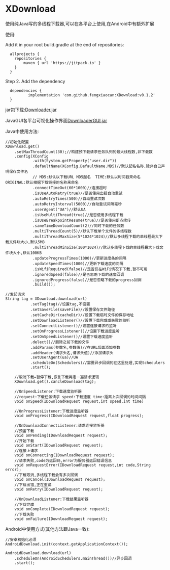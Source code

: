 # XDownload

使用纯Java写的多线程下载器,可以在各平台上使用,在Android中有额外扩展

使用:

Add it in your root build.gradle at the end of repositories:

	  allprojects {
	  	repositories {
	  		maven { url 'https://jitpack.io' }
	  	}
	  }
  
Step 2. Add the dependency

	  dependencies {
	          implementation 'com.github.fengxiaocan:XDownload:v0.1.2'
	  }
  
jar包下载:[Downloader.jar](./javalib/javalib.jar)

JavaGUI各平台可视化操作界面[DownloaderGUI.jar](./DownloaderGUI.jar)

Java中使用方法:
	
	//初始化配置
	XDownload.get()
		.setMaxThreadCount(30);//构建预下载请求任务队列的最大线程数,非下载数
		.config(XConfig
                .with(System.getProperty("user.dir"))
                .defaultName(XConfig.DefaultName.MD5)//默认起名名称,除非自己声明保存文件名
                // MD5:默认以下载URL MD5起名  TIME:默认以时间戳来命名  ORIGINAL:默认根据下载链接的名称来命名
                .connectTimeOut(60*1000)//连接超时
                .isUseAutoRetry(true)//是否使用出错自动重试
                .autoRetryTimes(500)//自动重试次数
                .autoRetryInterval(5000)//自动重试间隔毫秒
                .userAgent("UA")//默认UA
                .isUseMultiThread(true)//是否使用多线程下载
                .isUseBreakpointResume(true)//是否使用断点续传
                .sameTimeDownloadCount(2)//同时下载的任务数
                .multiThreadCount(5)//默认下载单个文件的多线程数
                .multiThreadMaxSize(5*1024*1024)//默认多线程下载的单线程最大下载文件块大小,默认5MB
                .multiThreadMinSize(100*1024)//默认多线程下载的单线程最大下载文件块大小,默认100KB
                .updateProgressTimes(1000)//更新进度条的间隔
                .updateSpeedTimes(1000)//更新下载速度的间隔
                .isWifiRequired(false)//是否仅在WiFi情况下下载,暂不可用
                .ignoredSpeed(false)//是否忽略下载的速度回调
                .ignoredProgress(false)//是否忽略下载的progress回调
                .build());
		
	//发起请求
	String tag = XDownload.download(url)
               .setTag(tag)//设置tag,不设置
               .setSaveFile(saveFile)//设置保存文件路径
               .setCacheDir(cacheDir)//设置下载临时文件的保存地址
               .setDownloadListener()//设置下载完成或失败的监听
               .setConnectListener()//设置连接请求的监听
               .setOnProgressListener()//设置下载进度监听
               .setOnSpeedListener()//设置下载速度监听
               .delect()//删除之前下载的文件
               .addParams(参数名,参数值)//在URL后面添加参数
               .addHeader(请求头名,请求头值)//添加请求头
               .setUserAgent(ua)//UA
               .scheduleOn(Schedulers)//需要异步回调的在这里处理,实现Schedulers
               .start();
	       
        //取消下载=暂停下载,恢复下载再走一遍请求逻辑
        XDownload.get().cancleDownload(tag);
	
	    //OnSpeedListener:下载速度监听器
	    //request:下载任务请求 speed:下载速度 time:距离上次回调的时间间隔
	    void onSpeed(IDownloadRequest request,int speed,int time)

	    //OnProgressListener:下载进度监听器
	    void onProgress(IDownloadRequest request,float progress);
	
	    //OnDownloadConnectListener:请求连接监听器
	    //预备下载
	    void onPending(IDownloadRequest request);
	    //开始下载
    	void onStart(IDownloadRequest request);
	    //连接上请求
    	void onConnecting(IDownloadRequest request);
	    //请求失败,code为返回码,error为服务器返回错误信息
    	void onRequestError(IDownloadRequest request,int code,String error);
	    //下载取消,多线程下载会有多次回调
    	void onCancel(IDownloadRequest request);
	    //下载出错,正在重试
    	void onRetry(IDownloadRequest request);
	
	    //OnDownloadListener:下载结果监听器
	    //下载完成
	    void onComplete(IDownloadRequest request);
	    //下载失败
    	void onFailure(IDownloadRequest request);


Android中使用方式(其他方法跟Java一致):

	//安卓初始化必须
	AndroidDownload.init(context.getApplicationContext());
	
	AndroidDownload.download(url)
		.scheduleOn(AndroidSchedulers.mainThread())//异步回调
		.start();
	
